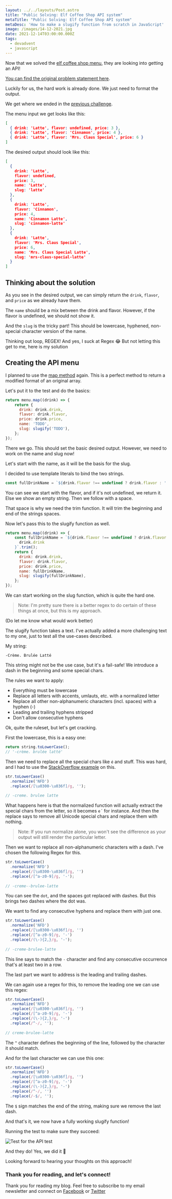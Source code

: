 ```yaml
---
layout: ../../layouts/Post.astro
title: "Public Solving: Elf Coffee Shop API system"
metaTitle: "Public Solving: Elf Coffee Shop API system"
metaDesc: 'How to make a slugify function from scratch in JavaScript'
image: /images/14-12-2021.jpg
date: 2021-12-14T03:00:00.000Z
tags:
  - devadvent
  - javascript
---
```

Now that we solved the [elf coffee shop menu](https://daily-dev-tips.com/posts/public-solving-elf-coffee-shop-menu/), they are looking into getting an API!

[You can find the original problem statement here](https://github.com/devadvent/puzzle-3).

Luckily for us, the hard work is already done. We just need to format the output.

We get where we ended in the [previous challenge](https://daily-dev-tips.com/posts/public-solving-elf-coffee-shop-menu/).

The menu input we get looks like this:

```json
[
  { drink: 'Latte', flavor: undefined, price: 3 },
  { drink: 'Latte', flavor: 'Cinnamon', price: 4 },
  { drink: 'Latte', flavor: 'Mrs. Claus Special', price: 6 }
]
```

The desired output should look like this:

```json
[
  {
    drink: 'Latte',
    flavor: undefined,
    price: 3,
    name: 'Latte',
    slug: 'latte'
  },
  {
    drink: 'Latte',
    flavor: 'Cinnamon',
    price: 4,
    name: 'Cinnamon Latte',
    slug: 'cinnamon-latte'
  },
  {
    drink: 'Latte',
    flavor: 'Mrs. Claus Special',
    price: 6,
    name: 'Mrs. Claus Special Latte',
    slug: 'mrs-claus-special-latte'
  }
]
```

## Thinking about the solution

As you see in the desired output, we can simply return the `drink`, `flavor`, and `price` as we already have them.

The `name` should be a mix between the drink and flavor. However, if the flavor is undefined, we should not show it.

And the `slug` is the tricky part!
This should be lowercase, hyphened, non-special character version of the name.

Thinking out loop, REGEX! And yes, I suck at Regex 😂
But not letting this get to me, here is my solution

## Creating the API menu

I planned to use the [map method](https://daily-dev-tips.com/posts/javascript-map-method/) again. This is a perfect method to return a modified format of an original array.

Let's put it to the test and do the basics:

```js
return menu.map((drink) => {
	return {
	  drink: drink.drink,
	  flavor: drink.flavor,
	  price: drink.price,
	  name: 'TODO',
	  slug: slugify('TODO'),
	};
});
```

There we go. This should set the basic desired output. However, we need to work on the name and slug now!

Let's start with the name, as it will be the basis for the slug.

I decided to use template literals to bind the two strings.

```js
const fullDrinkName = `${drink.flavor !== undefined ? drink.flavor : ''} ${drink.drink}`.trim();
```

You can see we start with the flavor, and if it's not undefined, we return it. Else we show an empty string.
Then we follow with a space.

That space is why we need the trim function. It will trim the beginning and end of the strings spaces.

Now let's pass this to the slugify function as well.

```js
return menu.map((drink) => {
	const fullDrinkName = `${drink.flavor !== undefined ? drink.flavor : ''} ${
	  drink.drink
	}`.trim();
	return {
	  drink: drink.drink,
	  flavor: drink.flavor,
	  price: drink.price,
	  name: fullDrinkName,
	  slug: slugify(fullDrinkName),
	};
});
```

We can start working on the slug function, which is quite the hard one.

> Note: I'm pretty sure there is a better regex to do certain of these things at once, but this is my approach.

(Do let me know what would work better)

The slugify function takes a text. I've actually added a more challenging text to my one, just to test all the use-cases described.

My string:

```
-Crème. Brulée Latté
```

This string might not be the use case, but it's a fail-safe!
We introduce a dash in the beginning and some special chars.

The rules we want to apply:

- Everything must be lowercase
- Replace all letters with accents, umlauts, etc. with a normalized letter
- Replace all other non-alphanumeric characters (incl. spaces) with a hyphen (-)
- Leading and trailing hyphens stripped
- Don't allow consecutive hyphens 

Ok, quite the ruleset, but let's get cracking.

First the lowercase, this is a easy one:

```js
return string.toLowerCase();
// '-crème. brulée latté'
```

Then we need to replace all the special chars like `é` and stuff.
This was hard, and I had to use the [StackOverflow example](https://stackoverflow.com/questions/990904/remove-accents-diacritics-in-a-string-in-javascript) on this.

```js
str.toLowerCase()
  .normalize('NFD')
  .replace(/[\u0300-\u036f]/g, '');
  
// -creme. brulee latte
```

What happens here is that the normalized function will actually extract the special chars from the letter, so it becomes `e´` for instance.
And then the replace says to remove all Unicode special chars and replace them with nothing.

> Note: If you run normalize alone, you won't see the difference as your output will still render the particular letter.

Then we want to replace all non-alphanumeric characters with a dash.
I've chosen the following Regex for this.

```js
str.toLowerCase()
  .normalize('NFD')
  .replace(/[\u0300-\u036f]/g, '')
  .replace(/[^a-z0-9]/g, '-');
  
// -creme--brulee-latte
```

You can see the `dot`, and the spaces got replaced with dashes. But this brings two dashes where the dot was.

We want to find any consecutive hyphens and replace them with just one.

```js
str.toLowerCase()
  .normalize('NFD')
  .replace(/[\u0300-\u036f]/g, '')
  .replace(/[^a-z0-9]/g, '-')
  .replace(/(\-){2,}/g, '-');
  
// -creme-brulee-latte
```

This line says to match the `-` character and find any consecutive occurrence that's at least two in a row.

The last part we want to address is the leading and trailing dashes.

We can again use a regex for this, to remove the leading one we can use this regex:

```js
str.toLowerCase()
  .normalize('NFD')
  .replace(/[\u0300-\u036f]/g, '')
  .replace(/[^a-z0-9]/g, '-')
  .replace(/(\-){2,}/g, '-')
  .replace(/^-/, '');
  
// creme-brulee-latte
```

The `^` character defines the beginning of the line, followed by the character it should match.

And for the last character we can use this one:

```js
str.toLowerCase()
  .normalize('NFD')
  .replace(/[\u0300-\u036f]/g, '')
  .replace(/[^a-z0-9]/g, '-')
  .replace(/(\-){2,}/g, '-')
  .replace(/^-/, '')
  .replace(/-$/, '');
```

The `$` sign matches the end of the string, making sure we remove the last dash.

And that's it, we now have a fully working slugify function!

Running the test to make sure they succeed:

![Test for the API test](https://cdn.hashnode.com/res/hashnode/image/upload/v1638552108224/APMh_zvS3.png)

And they do! Yes, we did it 👏

Looking forward to hearing your thoughts on this approach!

### Thank you for reading, and let's connect!

Thank you for reading my blog. Feel free to subscribe to my email newsletter and connect on [Facebook](https://www.facebook.com/DailyDevTipsBlog) or [Twitter](https://twitter.com/DailyDevTips1)
